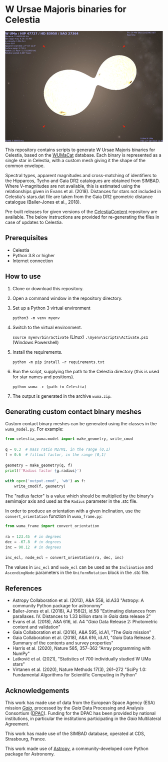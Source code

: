 # W Ursae Majoris binaries for Celestia

![Image of the W Ursae Majoris system in Celestia](images/wuma.jpg)

This repository contains scripts to generate W Ursae Majoris binaries for
Celestia, based on the [WUMaCat](https://wumacat.aob.rs) database. Each binary
is represented as a single star in Celestia, with a custom mesh giving it the
shape of the common envelope.

Spectral types, apparent magnitudes and cross-matching of identifiers to the
Hipparcos, Tycho and Gaia DR2 catalogues are obtained from SIMBAD. Where
V-magnitudes are not available, this is estimated using the relationships given
in Evans et al. (2018). Distances for stars not included in Celestia's
stars.dat file are taken from the Gaia DR2 geometric distance catalogue
(Bailer-Jones et al., 2018).

Pre-built releases for given versions of the
[CelestiaContent](https://github.com/CelestiaProject/CelestiaContent)
repository are available. The below instructions are provided for re-generating
the files in case of updates to Celestia.

## Prerequisites

- Celestia
- Python 3.8 or higher
- Internet connection

## How to use

1. Clone or download this repository.
2. Open a command window in the repository directory.
3. Set up a Python 3 virtual environment

   `python3 -m venv myenv`

4. Switch to the virtual environment.

   `source myenv/bin/activate` (Linux)
   `.\myenv\Scripts\Activate.ps1` (Windows Powershell)

5. Install the requirements.

   `python -m pip install -r requirements.txt`

6. Run the script, supplying the path to the Celestia directory (this is used
   for star names and positions).

   `python wuma -c (path to Celestia)`

7. The output is generated in the archive `wuma.zip`.

## Generating custom contact binary meshes

Custom contact binary meshes can be generated using the classes in the
`wuma_model.py`. For example:

```python
from celestia_wuma.model import make_geometry, write_cmod

q = 0.3  # mass ratio M2/M1, in the range (0,1)
f = 0.6  # fillout factor, in the range [0,1]

geometry = make_geometry(q, f)
print(f'Radius factor {g.radius}')

with open('output.cmod', 'wb') as f:
    write_cmod(f, geometry)
```

The "radius factor" is a value which should be multiplied by the binary's
semimajor axis and used as the `Radius` parameter in the .stc file.

In order to produce an orientation with a given inclination, use the
`convert_orientation` function in `wuma_frame.py`:

```python
from wuma_frame import convert_orientation

ra = 123.45  # in degrees
dec = -67.8  # in degrees
inc = 90.12  # in degrees

inc_ecl, node_ecl = convert_orientation(ra, dec, inc)
```

The values in `inc_ecl` and `node_ecl` can be used as the `Inclination` and
`AscendingNode` parameters in the `UniformRotation` block in the .stc file.

## References

* Astropy Collaboration et al. (2013), A&A 558, id.A33 "Astropy: A community
  Python package for astronomy"
* Bailer-Jones et al. (2018), AJ 156(2), id.58 "Estimating distances from
  parallaxes. IV. Distances to 1.33 billion stars in *Gaia* data release 2"
* Evans et al. (2018), A&A 616, id. A4 "*Gaia* Data Release 2: Photometric
  content and validation"
* Gaia Collaboration et al. (2016), A&A 595, id.A1, "The *Gaia* mission"
* Gaia Collaboration et al. (2018), A&A 616, id.A1, "*Gaia* Data Release 2.
  Summary of the contents and survey properties"
* Harris et al. (2020), Nature 585, 357–362 "Array programming with NumPy"
* Latković et al. (2021), "Statistics of 700 individually studied W UMa stars"
* Virtanen et al. (2020), Nature Methods 17(3), 261–272 "SciPy 1.0: Fundamental
  Algorithms for Scientific Computing in Python"

## Acknowledgements

This work has made use of data from the European Space Agency (ESA) mission
[*Gaia*](https://www.cosmos.esa.int/gaia), processed by the *Gaia* Data
Processing and Analysis Consortium
([DPAC](https://www.cosmos.esa.int/web/gaia/dpac/consortium)). Funding for the
DPAC has been provided by national institutions, in particular the institutions
participating in the *Gaia* Multilateral Agreement.

This work has made use of the SIMBAD database, operated at CDS, Strasbourg,
France.

This work made use of [Astropy](http://www.astropy.org), a community-developed
core Python package for Astronomy.
